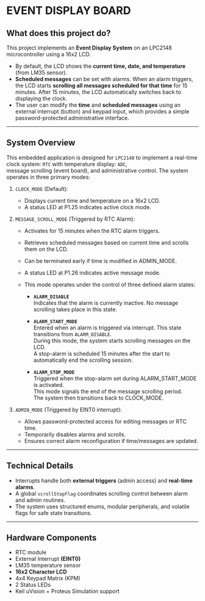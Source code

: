 # EVENT DISPLAY BOARD

## What does this project do?
This project implements an **Event Display System** on an LPC2148 microcontroller using a 16x2 LCD.  
- By default, the LCD shows the **current time, date, and temperature** (from LM35 sensor).  
- **Scheduled messages** can be set with alarms. When an alarm triggers, the LCD starts **scrolling all messages scheduled for that time** for 15 minutes. After 15 minutes, the LCD automatically switches back to displaying the clock.  
- The user can modify the **time** and **scheduled messages** using an external interrupt (button) and keypad input, which provides a simple password-protected administrative interface.

---

## System Overview
This embedded application is designed for `LPC2148` to implement a real-time clock system: `RTC` with temperature display: `ADC`,  
message scrolling (event board), and administrative control. The system operates in three primary modes:

1. `CLOCK_MODE` (Default):
   - Displays current time and temperature on a 16x2 LCD.
   - A status LED at P1.25 indicates active clock mode.

2. `MESSAGE_SCROLL_MODE` (Triggered by RTC Alarm):
   - Activates for 15 minutes when the RTC alarm triggers.
   - Retrieves scheduled messages based on current time and scrolls them on the LCD.
   - Can be terminated early if time is modified in ADMIN_MODE.
   - A status LED at P1.26 indicates active message mode.
   - This mode operates under the control of three defined alarm states:

        - **`ALARM_DISABLE`**  
          Indicates that the alarm is currently inactive. No message scrolling takes place in this state.

        - **`ALARM_START_MODE`**  
          Entered when an alarm is triggered via interrupt. This state transitions from `ALARM_DISABLE`.  
          During this mode, the system starts scrolling messages on the LCD.  
          A stop-alarm is scheduled 15 minutes after the start to automatically end the scrolling session.

        - **`ALARM_STOP_MODE`**  
          Triggered when the stop-alarm set during ALARM_START_MODE is activated.  
          This mode signals the end of the message scrolling period.  
          The system then transitions back to CLOCK_MODE.

3. `ADMIN_MODE` (Triggered by EINT0 interrupt):
   - Allows password-protected access for editing messages or RTC time.
   - Temporarily disables alarms and scrolls.
   - Ensures correct alarm reconfiguration if time/messages are updated.

---

## Technical Details
- Interrupts handle both **external triggers** (admin access) and **real-time alarms**.  
- A global `scrollStopFlag` coordinates scrolling control between alarm and admin routines.  
- The system uses structured enums, modular peripherals, and volatile flags for safe state transitions.

---

## Hardware Components
- RTC module  
- External Interrupt **(EINT0)**  
- LM35 temperature sensor  
- **16x2 Character LCD**  
- 4x4 Keypad Matrix (KPM)  
- 2 Status LEDs  
- Keil uVision + Proteus Simulation support  
